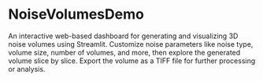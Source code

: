# NoiseVolumesDemo
An interactive web-based dashboard for generating and visualizing 3D noise volumes using Streamlit. Customize noise parameters like noise type, volume size, number of volumes, and more, then explore the generated volume slice by slice. Export the volume as a TIFF file for further processing or analysis.
